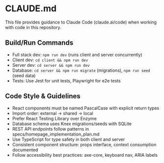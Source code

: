 # CLAUDE.md

This file provides guidance to Claude Code (claude.ai/code) when working with code in this repository.

## Build/Run Commands
- Full stack dev: `npm run dev` (runs client and server concurrently)
- Client dev: `cd client && npm run dev`
- Server dev: `cd server && npm run dev`
- Database: `cd server && npm run migrate` (migrations), `npm run seed` (seed data)
- Tests: Use Jest for unit tests, Playwright for e2e tests

## Code Style & Guidelines
- React components must be named PascalCase with explicit return types
- Import order: external → shared → local
- Prefer React Testing Library over Enzyme
- Database schema uses Knex migrations/seeds with SQLite
- REST API endpoints follow patterns in specs/homepage_implementation_plan.md
- Use TypeScript for type safety in both client and server
- Consistent component structure: props interface, context consumption documented
- Follow accessibility best practices: axe-core, keyboard nav, ARIA labels